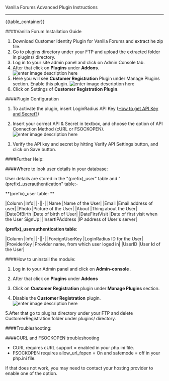 Vanilla Forums Advanced Plugin Instructions

---

{{table_container}}

####Vanilla Forum Installation Guide

1. Download Customer Identity Plugin for Vanilla Forums and extract he zip file.
2. Go to plugins directory under your FTP and upload the extracted folder in plugins/ directory.
3. Log in to your site admin panel and click on Admin Console tab.
4. After that click on **Plugins** under **Addons**.
   ![enter image description here](https://apidocs.lrcontent.com/images/pasted-image-0_1863458d2088085d415.64671807.png)
5. Here you will see **Customer Registration** Plugin under Manage Plugins section. Enable this plugin.
   ![enter image description here](https://apidocs.lrcontent.com/images/vanilla-1_1622758d208a1f38aa7.86562962.png)
6. Click on Settings of **Customer Registration Plugin**.

####Plugin Configuration

1. To activate the plugin, insert LoginRadius API Key ([How to get API Key and Secret?](https://support.loginradius.com/hc/en-us/articles/201894526-How-do-I-get-a-LoginRadius-API-key-and-secret-))

2. Insert your correct API & Secret in textbox, and choose the option of API Connection Method (cURL or FSOCKOPEN).
   ![enter image description here](https://apidocs.lrcontent.com/images/vailla-2_2566058d2090a7e29a0.67812122.png)
3. Verify the API key and secret by hitting Verify API Settings button, and click on Save button.​

####Further Help:

####Where to look user details in your database:

User details are stored in the "(prefix)\_user" table and "(prefix)\_userauthentication" table:-

**(prefix)\_user table: **

|Column |Info|
|-||-|
|Name |Name of the User|
|Email |Email address of user|
|Photo |Picture of the User|
|About​ |Thing about the User|
|DateOfBirth |Date of birth of User|
|DateFirstVisit​ |Date of first visit when the User SignUp|
|InsertIPAddress |IP address of User's server|

**(prefix)\_userauthentication table**:

|Column |Info|
|-||-|
|ForeignUserKey |LoginRadius ID for the User|
|ProviderKey |Provider name, from which user loged in|
|UserID |User Id of the User|

####How to uninstall the module:​

1. Log in to your Admin panel and click on **Admin-console** .

2. After that click on **Plugins** under **Addons**
3. Click on **Customer Registration** plugin under **Manage Plugins** section.

4. Disable the **Customer Registration** plugin.
   ![enter image description here](https://apidocs.lrcontent.com/images/vanilla-1-1_87958d20a573befe5.38982846.png)

5.After that go to plugins directory under your FTP and delete CustomerRegistration folder under plugins/ directory.

####Troubleshooting:

####CURL and FSOCKOPEN troubleshooting

- CURL requires cURL support = enabled in your php.ini file.
- FSOCKOPEN requires allow_url_fopen = On and safemode = off in your php.ini file.

If that does not work, you may need to contact your hosting provider to enable one of the option.
